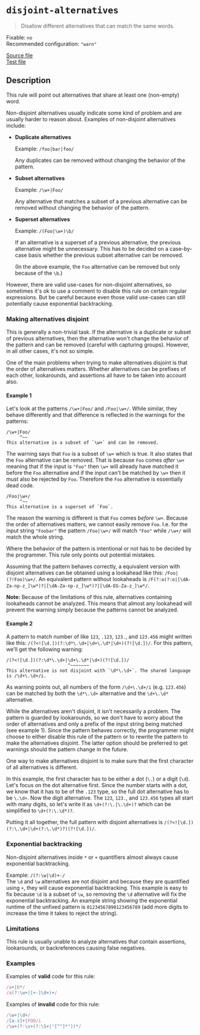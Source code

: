 # `disjoint-alternatives`

> Disallow different alternatives that can match the same words.

Fixable: `no` <br> Recommended configuration: `"warn"`

<!-- prettier-ignore -->
[Source file](https://github.com/RunDevelopment/eslint-plugin-clean-regex/blob/master/lib/rules/disjoint-alternatives.js) <br> [Test file](https://github.com/RunDevelopment/eslint-plugin-clean-regex/blob/master/tests/lib/rules/disjoint-alternatives.js)

## Description

This rule will point out alternatives that share at least one (non-empty) word.

Non-disjoint alternatives usually indicate some kind of problem and are usually
harder to reason about. Examples of non-disjoint alternatives include:

-   **Duplicate alternatives**

    Example: `/foo|bar|foo/`

    Any duplicates can be removed without changing the behavior of the pattern.

-   **Subset alternatives**

    Example: `/\w+|Foo/`

    Any alternative that matches a subset of a previous alternative can be
    removed without changing the behavior of the pattern.

-   **Superset alternatives**

    Example: `/(Foo|\w+)\b/`

    If an alternative is a superset of a previous alternative, the previous
    alternative might be unnecessary. This has to be decided on a case-by-case
    basis whether the previous subset alternative can be removed.

    (In the above example, the `Foo` alternative can be removed but only because
    of the `\b`.)

However, there are valid use-cases for non-disjoint alternatives, so sometimes
it's ok to use a comment to disable this rule on certain regular expressions.
But be careful because even those valid use-cases can still potentially cause
exponential backtracking.

### Making alternatives disjoint

This is generally a non-trivial task. If the alternative is a duplicate or
subset of previous alternatives, then the alternative won't change the behavior
of the pattern and can be removed (careful with capturing groups). However, in
all other cases, it's not so simple.

One of the main problems when trying to make alternatives disjoint is that the
order of alternatives matters. Whether alternatives can be prefixes of each
other, lookarounds, and assertions all have to be taken into account also.

#### Example 1

Let's look at the patterns `/\w+|Foo/` and `/Foo|\w+/`. While similar, they
behave differently and that difference is reflected in the warnings for the
patterns:

```
/\w+|Foo/
     ^~~
This alternative is a subset of `\w+` and can be removed.
```

The warning says that `Foo` is a subset of `\w+` which is true. It also states
that the `Foo` alternative can be removed. That is because `Foo` comes _after_
`\w+` meaning that if the input is `"Foo"` then `\w+` will already have matched
it before the `Foo` alternative and if the input can't be matched by `\w+` then
it must also be rejected by `Foo`. Therefore the `Foo` alternative is
essentially dead code.

```
/Foo|\w+/
     ^~~
This alternative is a superset of `Foo`.
```

The reason the warning is different is that `Foo` comes _before_ `\w+`. Because
the order of alternatives matters, we cannot easily remove `Foo`. I.e. for the
input string `"Foobar"` the pattern `/Foo|\w+/` will match `"Foo"` while `/\w+/`
will match the whole string.

Where the behavior of the pattern is intentional or not has to be decided by the
programmer. This rule only points out potential mistakes.

Assuming that the pattern behaves correctly, a equivalent version with disjoint
alternatives can be obtained using a lookahead like this: `/Foo|(?!Foo)\w+/`. An
equivalent pattern without lookaheads is
`/F(?:o(?:o|[\dA-Za-np-z_]\w*)?|[\dA-Za-np-z_]\w*)?|[\dA-EG-Za-z_]\w*/`.

**Note:** Because of the limitations of this rule, alternatives containing
lookaheads cannot be analyzed. This means that almost any lookahead will prevent
the warning simply because the patterns cannot be analyzed.

#### Example 2

A pattern to match number of like `123`, `.123`, `123.`, and `123.456` might
written like this: `/(?<![\d.])(?:\d*\.\d+|\d+\.\d*|\d+)(?![\d.])/`. For this
pattern, we'll get the following warning:

```
/(?<![\d.])(?:\d*\.\d+|\d+\.\d*|\d+)(?![\d.])/
                       ^~~~~~~~
This alternative is not disjoint with `\d*\.\d+`. The shared language is /\d+\.\d+/i.
```

As warning points out, all numbers of the form `/\d+\.\d+/i` (e.g. `123.456`)
can be matched by both the `\d*\.\d+` alternative and the `\d+\.\d*`
alternative.

While the alternatives aren't disjoint, it isn't necessarily a problem. The
pattern is guarded by lookarounds, so we don't have to worry about the order of
alternatives and only a prefix of the input string being matched (see example
1). Since the pattern behaves correctly, the programmer might choose to either
disable this rule of the pattern or to rewrite the pattern to make the
alternatives disjoint. The latter option should be preferred to get warnings
should the pattern change in the future.

One way to make alternatives disjoint is to make sure that the first character
of all alternatives is different.

In this example, the first character has to be either a dot (`\.`) or a digit
(`\d`). Let's focus on the dot alternative first. Since the number starts with a
dot, we know that it has to be of the `.123` type, so the full dot alternative
has to be `\.\d+`. Now the digit alternative. The `123`, `123.`, and `123.456`
types all start with many digits, so let's write it as `\d+(?:\.|\.\d+)?` which
can be simplified to `\d+(?:\.\d*)?`.

Putting it all together, the full pattern with disjoint alternatives is
`/(?<![\d.])(?:\.\d+|\d+(?:\.\d*)?)(?![\d.])/`.

### Exponential backtracking

Non-disjoint alternatives inside `*` or `+` quantifiers almost always cause
exponential backtracking.

Example: `/(?:\w|\d)+-/`<br> The `\d` and `\w` alternatives are not disjoint and
because they are quantified using `+`, they will cause exponential backtracking.
This example is easy to fix because `\d` is a subset of `\w`, so removing the
`\d` alternative will fix the exponential backtracking. An example string
showing the exponential runtime of the unfixed pattern is `01234567890123456789`
(add more digits to increase the time it takes to reject the string).

### Limitations

This rule is usually unable to analyze alternatives that contain assertions,
lookarounds, or backreferences causing false negatives.

### Examples

Examples of **valid** code for this rule:

<!-- prettier-ignore -->
```js
/a+|b*/
/a(?:\w+|[+-]\d+)+/
```

Examples of **invalid** code for this rule:

<!-- prettier-ignore -->
```js
/\w+|\d+/
/[a-z]+|FOO/i
/\w+(?:\s+(?:\S+|"[^"]*"))*/
```
